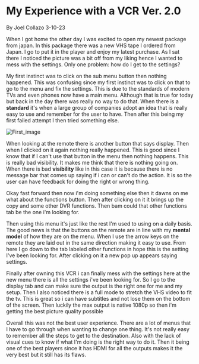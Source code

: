 # My Experience with a VCR Ver. 2.0

By Joel Collazo    3-10-23

When I got home the other day I was excited to open my newest package from japan. In this package there was a new VHS tape I ordered from Japan. I go to put it in the player and enjoy my latest purchase. As I sat there I noticed the picture was a bit off from my liking hence I wanted to mess with the settings. Only one problem: how do I get to the settings?

My first instinct was to click on the sub menu button then nothing happened. This was confusing since my first instinct was to click on that to go to the menu and fix the settings. This is due to the standards of modern TVs and even phones now have a main menu. Although  that is true for today but back in the day there was really no way to do that. When there is a **standard** it's when a large group of companies adopt an idea that is really easy to use and remember for the user to have. Then after this being my first failed attempt I then tried something else.

![First_image](https://github.com/UsabilityEngineering/ux-portfolio-WZRD95/assets/123515727/aa98bcf1-8648-4f9c-aa96-5dc60e64b7bd)

When looking at the remote there is another button that says display. Then when I clicked on it again nothing really happened. This is good since I know that if I can't use that button in the menu then nothing happens. This is really bad visibility. It makes me think that there is nothing going on. When there is bad **visibility** like in this case it is because there is no message bar that comes up saying if i can or can't do the action. It is so the user can have feedback for doing the right or wrong thing.



Okay fast forward then now i'm doing something else then it dawns on me what about the functions button. Then after clicking on it it brings up the copy and some other DVR  functions. Then bam could that other functions tab be the one i'm looking for.



Then using this menu it's just like the rest I'm used to using on a daily basis. The good news is that the buttons on the remote are in line with my **mental** **model** of how they are on the menu. When I use the arrow keys on the remote they are laid out in the same direction making it easy to use. From here I go down to the tab labeled other functions in hope this is the setting I've been looking for. After clicking on it a new pop up appears saying settings. 



Finally after owning this VCR i can finally mess with the settings here at the new menu there is all the settings i've been looking for. So I go to the display tab and can make sure the output is the right one for me and my setup. Then I also noticed there is a full mode to stretch the VHS video to fit the tv. This is great so i can have subtitles and not lose them on the bottom of the screen. Then luckily the max output is native 1080p so then i'm getting the best picture quality possible 



Overall this was not the best user experience. There are a lot of menus that I have to go through when wanting to change one thing. It's not really easy to remember all the steps to get to the destination. Also with the lack of visual cues to know if what I'm doing is the right way to do it. Then it being one of the best players since it has HDMI for all the outputs makes it the very best but it still has its flaws. 
